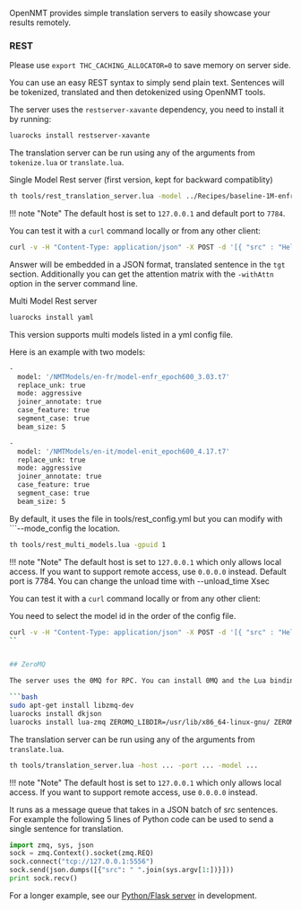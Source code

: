OpenNMT provides simple translation servers to easily showcase your results remotely.

### REST

Please use ```export THC_CACHING_ALLOCATOR=0``` to save memory on server side.

You can use an easy REST syntax to simply send plain text. Sentences will be tokenized, translated and then detokenized using OpenNMT tools.

The server uses the `restserver-xavante` dependency, you need to install it by running:

```bash
luarocks install restserver-xavante
```

The translation server can be run using any of the arguments from `tokenize.lua` or `translate.lua`.

Single Model Rest server (first version, kept for backward compatiblity)

```bash
th tools/rest_translation_server.lua -model ../Recipes/baseline-1M-enfr/exp/model-baseline-1M-enfr_epoch13_3.44.t7 -gpuid 1 -host ... -port -case_feature -bpe_model ...
```

!!! note "Note"
    The default host is set to `127.0.0.1` and default port to `7784`.

You can test it with a `curl` command locally or from any other client:

```bash
curl -v -H "Content-Type: application/json" -X POST -d '[{ "src" : "Hello World" }]' http://IP_address:7784/translator/translate
```

Answer will be embedded in a JSON format, translated sentence in the `tgt` section. Additionally you can get the attention matrix with the `-withAttn` option in the server command line.

Multi Model Rest server

```bash
luarocks install yaml
```

This version supports multi models listed in a yml config file.

Here is an example with two models:

```bash
-
  model: '/NMTModels/en-fr/model-enfr_epoch600_3.03.t7'
  replace_unk: true
  mode: aggressive
  joiner_annotate: true
  case_feature: true
  segment_case: true
  beam_size: 5

-
  model: '/NMTModels/en-it/model-enit_epoch600_4.17.t7'
  replace_unk: true
  mode: aggressive
  joiner_annotate: true
  case_feature: true
  segment_case: true
  beam_size: 5
```

By default, it uses the file in tools/rest_config.yml but you can modify with ```--mode_config the location.


```bash
th tools/rest_multi_models.lua -gpuid 1
```

!!! note "Note"
    The default host is set to `127.0.0.1` which only allows local access. If you want to support remote access, use `0.0.0.0` instead. Default port is 7784. You can change the unload time with --unload_time Xsec

You can test it with a `curl` command locally or from any other client:

You need to select the model id in the order of the config file.

```bash
curl -v -H "Content-Type: application/json" -X POST -d '[{ "src" : "Hello World" , "id" : 1 }]' http://IP_address:7784/translator/translate
``


## ZeroMQ

The server uses the 0MQ for RPC. You can install 0MQ and the Lua bindings on Ubuntu by running:

```bash
sudo apt-get install libzmq-dev
luarocks install dkjson
luarocks install lua-zmq ZEROMQ_LIBDIR=/usr/lib/x86_64-linux-gnu/ ZEROMQ_INCDIR=/usr/include
```

The translation server can be run using any of the arguments from `translate.lua`.

```bash
th tools/translation_server.lua -host ... -port ... -model ...
```

!!! note "Note"
    The default host is set to `127.0.0.1` which only allows local access. If you want to support remote access, use `0.0.0.0` instead.

It runs as a message queue that takes in a JSON batch of src sentences. For example the following 5 lines of Python
code can be used to send a single sentence for translation.

```python
import zmq, sys, json
sock = zmq.Context().socket(zmq.REQ)
sock.connect("tcp://127.0.0.1:5556")
sock.send(json.dumps([{"src": " ".join(sys.argv[1:])}]))
print sock.recv()
```

For a longer example, see our <a href="http://github.com/OpenNMT/Server/">Python/Flask server</a> in development.
